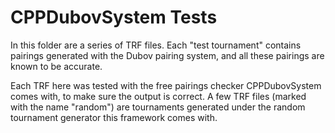 # CPPDubovSystem Tests

In this folder are a series of TRF files. Each "test tournament" contains pairings generated with the Dubov pairing system, and all these pairings are known to be accurate.

Each TRF here was tested with the free pairings checker CPPDubovSystem comes with, to make sure the output is correct. A few TRF files (marked with the name "random") are tournaments generated under the random tournament generator this framework comes with.
